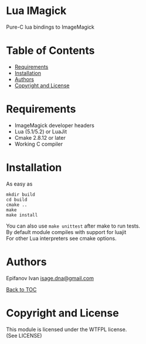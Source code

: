 Lua IMagick
===============

Pure-C lua bindings to ImageMagick

Table of Contents
=================

* [Requirements](#requirements)
* [Installation](#installation)
* [Authors](#authors)
* [Copyright and License](#copyright-and-license)


Requirements
============

* ImageMagick developer headers
* Lua (5.1/5.2) or LuaJit
* Cmake 2.8.12 or later
* Working C compiler

Installation
============

As easy as  
```
mkdir build
cd build
cmake ..
make
make install
```

You can also use `make unittest` after make to run tests.  
By default module compiles with support for luajit  
For other Lua interpreters see cmake options.

Authors
=======

Epifanov Ivan <isage.dna@gmail.com>

[Back to TOC](#table-of-contents)

Copyright and License
=====================

This module is licensed under the WTFPL license.  
(See LICENSE)